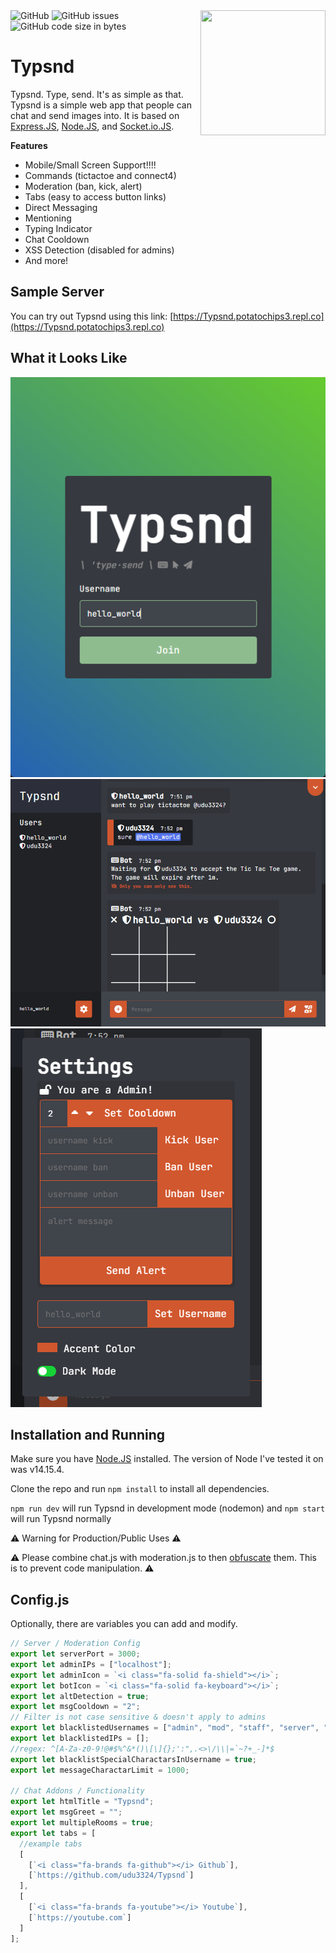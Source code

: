 <img align="right" src="https://raw.githubusercontent.com/udu3324/Typsnd/master/public/img/favicon.png?raw=true" height="200" width="200">

<img alt="GitHub" src="https://img.shields.io/github/license/udu3324/Typsnd">

<img alt="GitHub issues" src="https://img.shields.io/github/issues/udu3324/Typsnd">

<img alt="GitHub code size in bytes" src="https://img.shields.io/github/languages/code-size/udu3324/Typsnd">

# Typsnd
Typsnd. Type, send. It's as simple as that. Typsnd is a simple web app that people can chat and send images into. It is based on [Express.JS](https://expressjs.com/), [Node.JS](https://nodejs.org/), and [Socket.io.JS](https://socket.io/).
   
**Features**   
 - Mobile/Small Screen Support!!!!
 - Commands (tictactoe and connect4)
 - Moderation (ban, kick, alert)
 - Tabs (easy to access button links)
 - Direct Messaging
 - Mentioning
 - Typing Indicator
 - Chat Cooldown
 - XSS Detection (disabled for admins)
 - And more!

## Sample Server
You can try out Typsnd using this link: [https://Typsnd.potatochips3.repl.co](https://Typsnd.potatochips3.repl.co)

## What it Looks Like
![1](https://raw.githubusercontent.com/udu3324/Typsnd/master/public/img/1.png)
![2](https://raw.githubusercontent.com/udu3324/Typsnd/master/public/img/2.png)
![3](https://raw.githubusercontent.com/udu3324/Typsnd/master/public/img/3.png)

## Installation and Running
Make sure you have [Node.JS](https://nodejs.org/en/download) installed. The version of Node I've tested it on was v14.15.4. 

Clone the repo and run `npm install` to install all dependencies. 

`npm run dev` will run Typsnd in development mode (nodemon) and `npm start` will run Typsnd normally

⚠ Warning for Production/Public Uses ⚠

⚠ Please combine chat.js with moderation.js to then [obfuscate](https://obfuscator.io/) them. This is to prevent code manipulation. ⚠

## Config.js
Optionally, there are variables you can add and modify. 
```javascript
// Server / Moderation Config
export let serverPort = 3000;
export let adminIPs = ["localhost"];
export let adminIcon = `<i class="fa-solid fa-shield"></i>`;
export let botIcon = `<i class="fa-solid fa-keyboard"></i>`;
export let altDetection = true;
export let msgCooldown = "2";
// Filter is not case sensitive & doesn't apply to admins
export let blacklistedUsernames = ["admin", "mod", "staff", "server", "typsnd", "code", "system"];
export let blacklistedIPs = [];
//regex: ^[A-Za-z0-9!@#$%^&*()\[\]{};':",.<>\/\\|=`~?+_-]*$
export let blacklistSpecialCharactarsInUsername = true;
export let messageCharactarLimit = 1000;

// Chat Addons / Functionality
export let htmlTitle = "Typsnd";
export let msgGreet = "";
export let multipleRooms = true;
export let tabs = [
  //example tabs
  [
    [`<i class="fa-brands fa-github"></i> Github`],
    [`https://github.com/udu3324/Typsnd`]
  ],
  [
    [`<i class="fa-brands fa-youtube"></i> Youtube`],
    [`https://youtube.com`]
  ]
];
```
